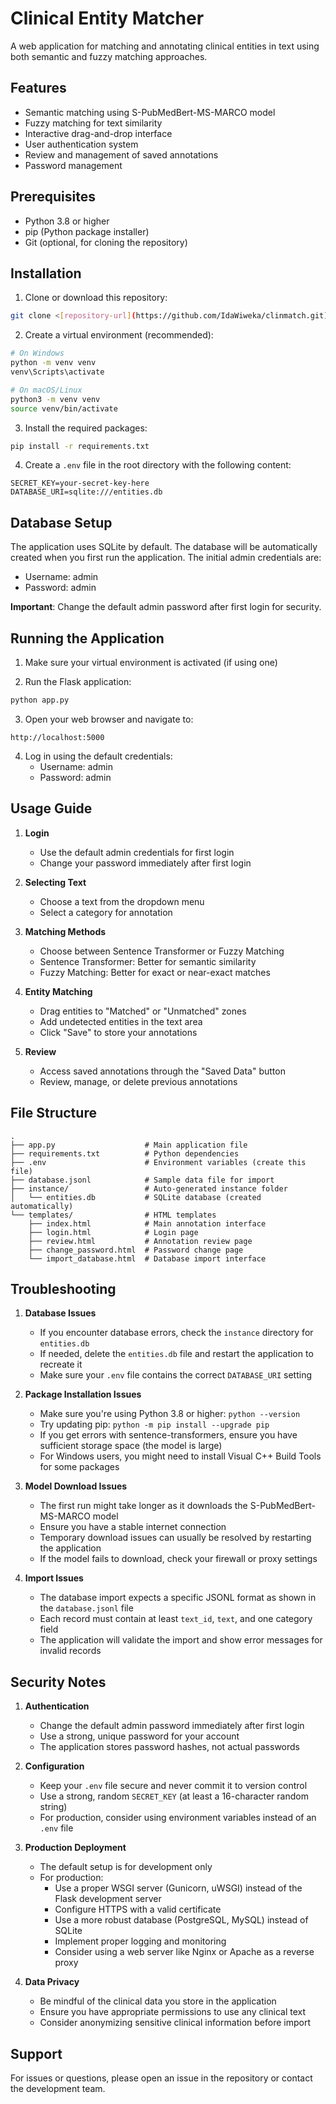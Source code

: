 # Clinical Entity Matcher

A web application for matching and annotating clinical entities in text using both semantic and fuzzy matching approaches.

## Features

- Semantic matching using S-PubMedBert-MS-MARCO model
- Fuzzy matching for text similarity
- Interactive drag-and-drop interface
- User authentication system
- Review and management of saved annotations
- Password management

## Prerequisites

- Python 3.8 or higher
- pip (Python package installer)
- Git (optional, for cloning the repository)

## Installation

1. Clone or download this repository:
```bash
git clone <[repository-url](https://github.com/IdaWiweka/clinmatch.git)>
```

2. Create a virtual environment (recommended):
```bash
# On Windows
python -m venv venv
venv\Scripts\activate

# On macOS/Linux
python3 -m venv venv
source venv/bin/activate
```

3. Install the required packages:
```bash
pip install -r requirements.txt
```

4. Create a `.env` file in the root directory with the following content:
```
SECRET_KEY=your-secret-key-here
DATABASE_URI=sqlite:///entities.db
```

## Database Setup

The application uses SQLite by default. The database will be automatically created when you first run the application. The initial admin credentials are:

- Username: admin
- Password: admin

**Important**: Change the default admin password after first login for security.

## Running the Application

1. Make sure your virtual environment is activated (if using one)

2. Run the Flask application:
```bash
python app.py
```

3. Open your web browser and navigate to:
```
http://localhost:5000
```

4. Log in using the default credentials:
   - Username: admin
   - Password: admin

## Usage Guide

1. **Login**
   - Use the default admin credentials for first login
   - Change your password immediately after first login

2. **Selecting Text**
   - Choose a text from the dropdown menu
   - Select a category for annotation

3. **Matching Methods**
   - Choose between Sentence Transformer or Fuzzy Matching
   - Sentence Transformer: Better for semantic similarity
   - Fuzzy Matching: Better for exact or near-exact matches

4. **Entity Matching**
   - Drag entities to "Matched" or "Unmatched" zones
   - Add undetected entities in the text area
   - Click "Save" to store your annotations

5. **Review**
   - Access saved annotations through the "Saved Data" button
   - Review, manage, or delete previous annotations

## File Structure

```
.
├── app.py                    # Main application file
├── requirements.txt          # Python dependencies
├── .env                      # Environment variables (create this file)
├── database.jsonl            # Sample data file for import
├── instance/                 # Auto-generated instance folder
│   └── entities.db           # SQLite database (created automatically)
└── templates/                # HTML templates
    ├── index.html            # Main annotation interface
    ├── login.html            # Login page
    ├── review.html           # Annotation review page
    ├── change_password.html  # Password change page
    └── import_database.html  # Database import interface
```

## Troubleshooting

1. **Database Issues**
   - If you encounter database errors, check the `instance` directory for `entities.db`
   - If needed, delete the `entities.db` file and restart the application to recreate it
   - Make sure your `.env` file contains the correct `DATABASE_URI` setting

2. **Package Installation Issues**
   - Make sure you're using Python 3.8 or higher: `python --version`
   - Try updating pip: `python -m pip install --upgrade pip`
   - If you get errors with sentence-transformers, ensure you have sufficient storage space (the model is large)
   - For Windows users, you might need to install Visual C++ Build Tools for some packages

3. **Model Download Issues**
   - The first run might take longer as it downloads the S-PubMedBert-MS-MARCO model
   - Ensure you have a stable internet connection
   - Temporary download issues can usually be resolved by restarting the application
   - If the model fails to download, check your firewall or proxy settings

4. **Import Issues**
   - The database import expects a specific JSONL format as shown in the `database.jsonl` file
   - Each record must contain at least `text_id`, `text`, and one category field
   - The application will validate the import and show error messages for invalid records

## Security Notes

1. **Authentication**
   - Change the default admin password immediately after first login
   - Use a strong, unique password for your account
   - The application stores password hashes, not actual passwords

2. **Configuration**
   - Keep your `.env` file secure and never commit it to version control
   - Use a strong, random `SECRET_KEY` (at least a 16-character random string)
   - For production, consider using environment variables instead of an `.env` file

3. **Production Deployment**
   - The default setup is for development only
   - For production:
     * Use a proper WSGI server (Gunicorn, uWSGI) instead of the Flask development server
     * Configure HTTPS with a valid certificate
     * Use a more robust database (PostgreSQL, MySQL) instead of SQLite
     * Implement proper logging and monitoring
     * Consider using a web server like Nginx or Apache as a reverse proxy

4. **Data Privacy**
   - Be mindful of the clinical data you store in the application
   - Ensure you have appropriate permissions to use any clinical text
   - Consider anonymizing sensitive clinical information before import

## Support

For issues or questions, please open an issue in the repository or contact the development team. 
